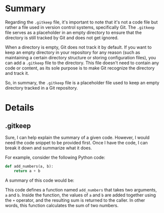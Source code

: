 # Summary

Regarding the `.gitkeep` file, it's important to note that it's not a code file but rather a file used in version control systems, specifically Git. The `.gitkeep` file serves as a placeholder in an empty directory to ensure that the directory is still tracked by Git and does not get ignored.

When a directory is empty, Git does not track it by default. If you want to keep an empty directory in your repository for any reason (such as maintaining a certain directory structure or storing configuration files), you can add a `.gitkeep` file to the directory. This file doesn't need to contain any code or content, as its sole purpose is to make Git recognize the directory and track it.

So, in summary, the `.gitkeep` file is a placeholder file used to keep an empty directory tracked in a Git repository.

# Details

## .gitkeep

Sure, I can help explain the summary of a given code. However, I would need the code snippet to be provided first. Once I have the code, I can break it down and summarize what it does.

For example, consider the following Python code:
```python
def add_numbers(a, b):
    return a + b
```
A summary of this code would be:

This code defines a function named `add_numbers` that takes two arguments, `a` and `b`. Inside the function, the values of `a` and `b` are added together using the `+` operator, and the resulting sum is returned to the caller. In other words, this function calculates the sum of two numbers.

